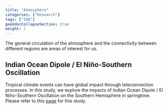```yaml
---
title: "Atmosphere"
categories: ["Research"]
tags: ["IOD"]
geekdocCollapseSection: true
weight: 2
---
```


The general circulation of the atmosphere and the connectivity between different regions are areas of interest for us.

## Indian Ocean Dipole / El Niño-Southern Oscillation
Tropical climate events can have global impact through teleconnection processes. In this study, we explore the impacts of Indian Ocean Dipole / El Niño-Southern Oscillation on the Southern Hemisphere in springtime.  
Please refer to this [page](/research/AtmosCirc/IOD_DHKIM) for this study.

